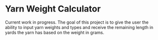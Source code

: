 # Yarn Weight Calculator

Current work in progress. The goal of this project is to give the user the ability to input yarn weights and types and receive the remaining length in yards the yarn has based on the weight in grams.